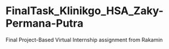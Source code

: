 # FinalTask_Klinikgo_HSA_Zaky-Permana-Putra
Final Project-Based Virtual Internship assignment from Rakamin
